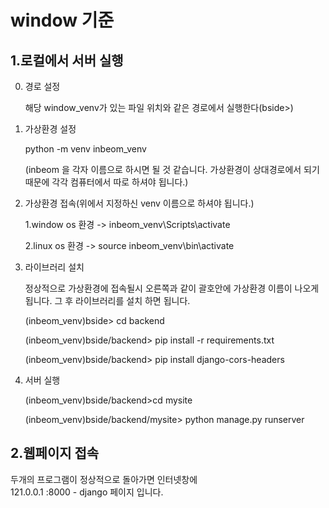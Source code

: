 # window 기준

## 1.로컬에서 서버 실행   
0. 경로 설정

    해당 window_venv가 있는 파일 위치와 같은 경로에서 실행한다(bside>)

    

1. 가상환경 설정

     python -m venv inbeom_venv 

     (inbeom 을 각자 이름으로 하시면 될 것 같습니다. 가상환경이 상대경로에서 되기 때문에 각각 컴퓨터에서 따로 하셔야 됩니다.)

   

2. 가상환경 접속(위에서 지정하신 venv 이름으로 하셔야 됩니다.)

     1.window os 환경 -> inbeom_venv\Scripts\activate

     2.linux os 환경 -> source inbeom_venv\bin\activate  

  

3. 라이브러리 설치

     정상적으로 가상환경에 접속될시 오른쪽과 같이 괄호안에 가상환경 이름이 나오게 됩니다. 그 후 라이브러리를 설치 하면 됩니다.

     (inbeom_venv)bside> cd backend

     (inbeom_venv)bside/backend> pip install -r requirements.txt

     (inbeom_venv)bside/backend> pip install django-cors-headers

   

4. 서버 실행

     (inbeom_venv)bside/backend>cd mysite

     (inbeom_venv)bside/backend/mysite> python manage.py runserver

   

## 2.웹페이지 접속
두개의 프로그램이 정상적으로 돌아가면 인터넷창에    
121.0.0.1 :8000 - django 페이지 입니다.